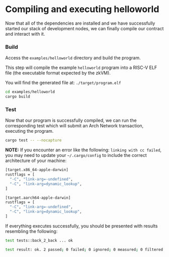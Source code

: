 # Compiling and executing helloworld

Now that all of the dependencies are installed and we have successfully started our stack of development nodes, we can finally compile our contract and interact with it.

### Build
Access the `examples/helloworld` directory and build the program.

This step will compile the example `helloworld` program into a RISC-V ELF file (the executable format expected by the zkVM).

You will find the generated file at: `./target/program.elf`

```bash
cd examples/helloworld
cargo build
```

### Test
Now that our program is successfully compiled, we can run the corresponding test which will submit an Arch Network transaction, executing the program. 

```bash
cargo test -- --nocapture
```

**NOTE:** If you encounter an error like the following: `linking with cc failed`, you may need to update your `~/.cargo/config` to include the correct architecture of your machine:
```bash
[target.x86_64-apple-darwin]
rustflags = [
  "-C", "link-arg=-undefined",
  "-C", "link-arg=dynamic_lookup",
]

[target.aarch64-apple-darwin]
rustflags = [
  "-C", "link-arg=-undefined",
  "-C", "link-arg=dynamic_lookup",
]
```

If everything executes successfully, you should be presented with results resembling the following:
```bash
test tests::back_2_back ... ok

test result: ok. 2 passed; 0 failed; 0 ignored; 0 measured; 0 filtered out; finished in 38.62s
```
